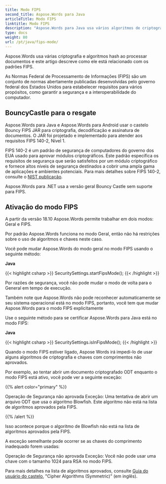 ```yaml
---
title: Modo FIPS
second_title: Aspose.Words para Java
articleTitle: Modo FIPS
linktitle: Modo FIPS
description: "Aspose.Words para Java usa vários algoritmos de criptografia e hash ao processar documentos para cumprir com os padrões FIPS."
type: docs
weight: 80
url: /pt/java/fips-mode/
---
```


Aspose.Words usa várias criptografia e algoritmos hash ao processar documentos e este artigo descreve como ele está relacionado com os padrões FIPS.

As Normas Federal de Processamento de Informações (FIPS) são um conjunto de normas abertamente publicadas desenvolvidas pelo governo federal dos Estados Unidos para estabelecer requisitos para vários propósitos, como garantir a segurança e a interoperabilidade do computador.

## BouncyCastle para o resgate

Aspose.Words para Java e Aspose.Words para Android usar o castelo Bouncy FIPS JAR para criptografia, decodificação e assinatura de documentos. O JAR foi projetado e implementado para atender aos requisitos FIPS 140-2, Nível 1.

FIPS 140-2 é um padrão de segurança de computadores do governo dos EUA usado para aprovar módulos criptográficos. Este padrão especifica os requisitos de segurança que serão satisfeitos por um módulo criptográfico e fornece altos níveis de segurança destinados a cobrir uma ampla gama de aplicações e ambientes potenciais. Para mais detalhes sobre FIPS 140-2, consulte o [NIST publicação](https://www.nist.gov/publications/security-requirements-cryptographic-modules-includes-change-notices-1232002?pub_id=902003).

Aspose.Words para .NET usa a versão geral Bouncy Castle sem suporte para FIPS.

## Ativação do modo FIPS

A partir da versão 18.10 Aspose.Words permite trabalhar em dois modos: Geral e FIPS.

Por padrão Aspose.Words funciona no modo Geral, então não há restrições sobre o uso de algoritmos e chaves neste caso.

Você pode mudar Aspose.Words do modo geral no modo FIPS usando o seguinte método:

**Java**

{{< highlight csharp >}}
SecuritySettings.startFipsMode();
{{< /highlight >}}

Por razões de segurança, você não pode mudar o modo de volta para o General em tempo de execução.

Também note que Aspose.Words não pode reconhecer automaticamente se seu sistema operacional está no modo FIPS, portanto, você tem que mudar Aspose.Words para o modo FIPS explicitamente

Use o seguinte método para se certificar Aspose.Words para Java está no modo FIPS:

**Java**

{{< highlight csharp >}}
SecuritySettings.isInFipsMode();
{{< /highlight >}}

Quando o modo FIPS estiver ligado, Aspose Words irá impedi-lo de usar alguns algoritmos de criptografia e chaves com comprimentos não aprovados.

Por exemplo, ao tentar abrir um documento criptografado ODT enquanto o modo FIPS está ativo, você pode ver a seguinte exceção:

{{% alert color="primary" %}}

Operação de Segurança não aprovada Exceção: Uma tentativa de abrir um arquivo ODT que usa o algoritmo Blowfish. Este algoritmo não está na lista de algoritmos aprovados pela FIPS.

{{% /alert %}}

Isso acontece porque o algoritmo de Blowfish não está na lista de algoritmos aprovados pela FIPS.

A exceção semelhante pode ocorrer se as chaves do comprimento inadequado forem usadas:

Operação de Segurança não aprovada Exceção: Você não pode usar uma chave com o tamanho 1024 para RSA no modo FIPS.

Para mais detalhes na lista de algoritmos aprovados, consulte [Guia do usuário do castelo](https://downloads.bouncycastle.org/fips-java/BC-FJA-UserGuide-1.0.1.pdf), "Cipher Algorithms (Symmetric)" (em inglês).


